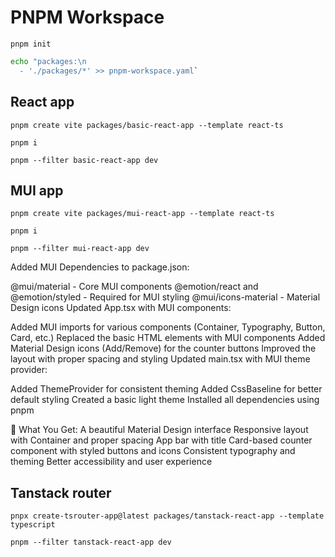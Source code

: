 # PNPM Workspace

`pnpm init`

```bash
echo "packages:\n
  - './packages/*' >> pnpm-workspace.yaml`
```

## React app

`pnpm create vite packages/basic-react-app --template react-ts`

`pnpm i`

`pnpm --filter basic-react-app dev`

## MUI app

`pnpm create vite packages/mui-react-app --template react-ts`

`pnpm i`

`pnpm --filter mui-react-app dev`

Added MUI Dependencies to package.json:

@mui/material - Core MUI components
@emotion/react and @emotion/styled - Required for MUI styling
@mui/icons-material - Material Design icons
Updated App.tsx with MUI components:

Added MUI imports for various components (Container, Typography, Button, Card, etc.)
Replaced the basic HTML elements with MUI components
Added Material Design icons (Add/Remove) for the counter buttons
Improved the layout with proper spacing and styling
Updated main.tsx with MUI theme provider:

Added ThemeProvider for consistent theming
Added CssBaseline for better default styling
Created a basic light theme
Installed all dependencies using pnpm

🚀 What You Get:
A beautiful Material Design interface
Responsive layout with Container and proper spacing
App bar with title
Card-based counter component with styled buttons and icons
Consistent typography and theming
Better accessibility and user experience


## Tanstack router
`pnpx create-tsrouter-app@latest packages/tanstack-react-app --template typescript`

`pnpm --filter tanstack-react-app dev`